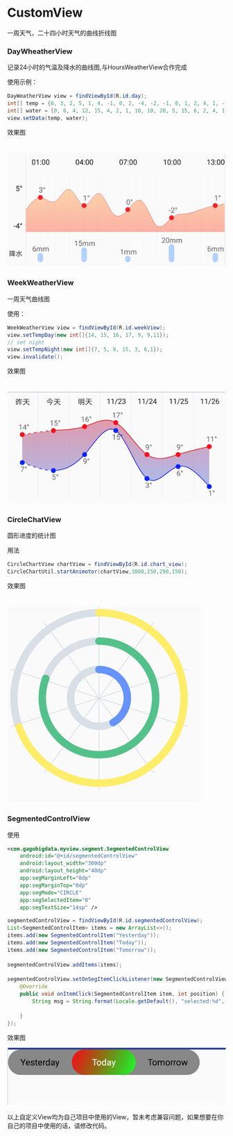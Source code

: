 # CustomView
一周天气，二十四小时天气的曲线折线图

### DayWheatherView

记录24小时的气温及降水的曲线图,与HoursWeatherView合作完成

使用示例：

```java
DayWeatherView view = findViewById(R.id.day);
int[] temp = {0, 3, 2, 5, 1, 4, -1, 0, 2, -4, -2, -1, 0, 1, 2, 4, 1, -1, 0, -2, 0, 2, 1, -1};
int[] water = {0, 6, 4, 12, 15, 4, 2, 1, 10, 10, 20, 5, 15, 6, 2, 4, 1, 8, 0, 9, 0, 2, 1, 12};
view.setData(temp, water);
```

效果图

![1111](scerrnshot/1111.png)
=======
### WeekWeatherView

一周天气曲线图

使用：

```java
WeekWeatherView view = findViewById(R.id.weekView);
view.setTempDay(new int[]{14, 15, 16, 17, 9, 9,11});
// set night
view.setTempNight(new int[]{7, 5, 9, 15, 3, 6,1});
view.invalidate();
```

效果图

![2222](scerrnshot/2222.png)
=======
### CircleChatView

圆形进度的统计图

用法

```java
CircleChartView chartView = findViewById(R.id.chart_view);
CircleChartUtil.startAnimotor(chartView,3000,250,290,150);
```

效果图

![3333](scerrnshot/3333.png)
=======
### SegmentedControlView

使用

```xml
<com.gagobigdata.myview.segment.SegmentedControlView
    android:id="@+id/segmentedControlView"
    android:layout_width="300dp"
    android:layout_height="40dp"
    app:segMarginLeft="0dp"
    app:segMarginTop="0dp"
    app:segMode="CIRCLE"
    app:segSelectedItem="0"
    app:segTextSize="14sp" />
```

```java
segmentedControlView = findViewById(R.id.segmentedControlView);
List<SegmentedControlItem> items = new ArrayList<>();
items.add(new SegmentedControlItem("Yesterday"));
items.add(new SegmentedControlItem("Today"));
items.add(new SegmentedControlItem("Tomorrow"));

segmentedControlView.addItems(items);

segmentedControlView.setOnSegItemClickListener(new SegmentedControlView.OnSegItemClickListener() {
    @Override
    public void onItemClick(SegmentedControlItem item, int position) {
        String msg = String.format(Locale.getDefault(), "selected:%d", position);

    }
});
```

效果图

![WX20181128-112253@2x](scerrnshot/WX20181128-112253@2x.png)

以上自定义View均为自己项目中使用的View，暂未考虑兼容问题，如果想要在你自己的项目中使用的话，请修改代码。